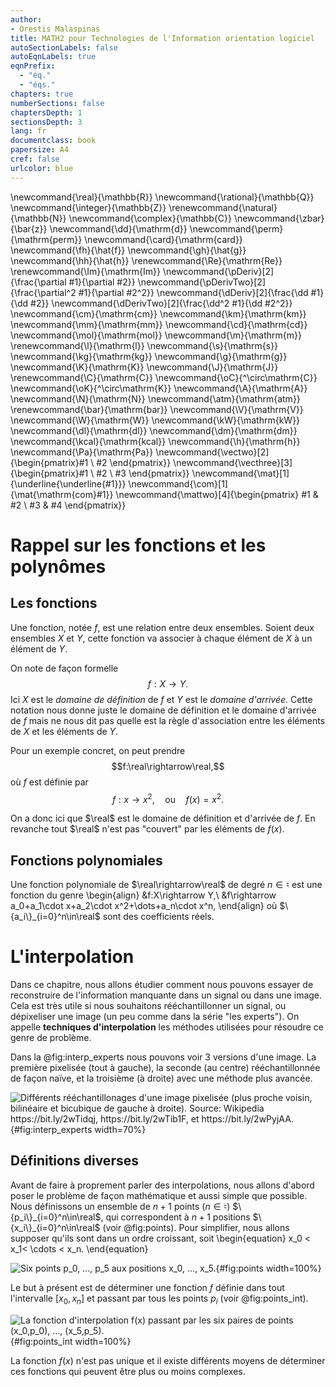 ```yaml
---
author:
- Orestis Malaspinas
title: MATH2 pour Technologies de l'Information orientation logiciel
autoSectionLabels: false
autoEqnLabels: true
eqnPrefix:
  - "éq."
  - "éqs."
chapters: true
numberSections: false
chaptersDepth: 1
sectionsDepth: 3
lang: fr
documentclass: book
papersize: A4
cref: false
urlcolor: blue
---
```

\newcommand{\real}{\mathbb{R}}
\newcommand{\rational}{\mathbb{Q}}
\newcommand{\integer}{\mathbb{Z}}
\renewcommand{\natural}{\mathbb{N}}
\newcommand{\complex}{\mathbb{C}}
\newcommand{\zbar}{\bar{z}}
\newcommand{\dd}{\mathrm{d}}
\newcommand{\perm}{\mathrm{perm}}
\newcommand{\card}{\mathrm{card}}
\newcommand{\fh}{\hat{f}}
\newcommand{\gh}{\hat{g}}
\newcommand{\hh}{\hat{h}}
\renewcommand{\Re}{\mathrm{Re}}
\renewcommand{\Im}{\mathrm{Im}}
\newcommand{\pDeriv}[2]{\frac{\partial #1}{\partial #2}}
\newcommand{\pDerivTwo}[2]{\frac{\partial^2 #1}{\partial #2^2}}
\newcommand{\dDeriv}[2]{\frac{\dd #1}{\dd #2}}
\newcommand{\dDerivTwo}[2]{\frac{\dd^2 #1}{\dd #2^2}}
\newcommand{\cm}{\mathrm{cm}}
\newcommand{\km}{\mathrm{km}}
\newcommand{\mm}{\mathrm{mm}}
\newcommand{\cd}{\mathrm{cd}}
\newcommand{\mol}{\mathrm{mol}}
\newcommand{\m}{\mathrm{m}}
\renewcommand{\l}{\mathrm{l}}
\newcommand{\s}{\mathrm{s}}
\newcommand{\kg}{\mathrm{kg}}
\newcommand{\g}{\mathrm{g}}
\newcommand{\K}{\mathrm{K}}
\newcommand{\J}{\mathrm{J}}
\renewcommand{\C}{\mathrm{C}}
\newcommand{\oC}{^\circ\mathrm{C}}
\newcommand{\oK}{^\circ\mathrm{K}}
\newcommand{\A}{\mathrm{A}}
\newcommand{\N}{\mathrm{N}}
\newcommand{\atm}{\mathrm{atm}}
\renewcommand{\bar}{\mathrm{bar}}
\newcommand{\V}{\mathrm{V}}
\newcommand{\W}{\mathrm{W}}
\newcommand{\kW}{\mathrm{kW}}
\newcommand{\dl}{\mathrm{dl}}
\newcommand{\dm}{\mathrm{dm}}
\newcommand{\kcal}{\mathrm{kcal}}
\newcommand{\h}{\mathrm{h}}
\newcommand{\Pa}{\mathrm{Pa}}
\newcommand{\vectwo}[2]{\begin{pmatrix}#1 \\ #2 \end{pmatrix}}
\newcommand{\vecthree}[3]{\begin{pmatrix}#1 \\ #2 \\ #3 \end{pmatrix}}
\newcommand{\mat}[1]{\underline{\underline{#1}}}
\newcommand{\com}[1]{\mat{\mathrm{com}#1}}
\newcommand{\mattwo}[4]{\begin{pmatrix}
                #1 & #2 \\
                #3 & #4
            \end{pmatrix}}

# Rappel sur les fonctions et les polynômes

## Les fonctions

Une fonction, notée $f$, est une relation entre deux ensembles. Soient deux ensembles $X$ et $Y$, cette fonction va associer à chaque élément de $X$ à un élément de $Y$.

On note de façon formelle
$$f:X\rightarrow Y.$$
Ici $X$ est le *domaine de définition* de $f$ et $Y$ est le *domaine d'arrivée*.
Cette notation nous donne juste le domaine de définition et le domaine d'arrivée de $f$ mais ne nous dit pas quelle est la règle d'association entre les éléments de $X$ et les éléments de $Y$.

Pour un exemple concret, on peut prendre
$$f:\real\rightarrow\real,$$
où $f$ est définie par
$$f:x\rightarrow x^2,\quad \mbox{ou}\quad f(x)=x^2.$$

On a donc ici que $\real$ est le domaine de définition et d'arrivée de $f$. En revanche tout $\real$ n'est pas "couvert" par les éléments de $f(x)$.

## Fonctions polynomiales

Une fonction polynomiale de $\real\rightarrow\real$ de degré $n\in\natural$ est une fonction du genre
\begin{align}
&f:X\rightarrow Y,\\
&f\rightarrow a_0+a_1\cdot x+a_2\cdot x^2+\dots+a_n\cdot x^n,
\end{align}
où $\{a_i\}_{i=0}^n\in\real$ sont des coefficients réels.

# L'interpolation

Dans ce chapitre, nous allons étudier comment nous pouvons essayer de reconstruire de l'information manquante
dans un signal ou dans une image. Cela est très utile si nous souhaitons rééchantillonner un signal,
ou dépixeliser une image (un peu comme dans la série "les experts"). On appelle **techniques d'interpolation**
les méthodes utilisées pour résoudre ce genre de problème.

Dans la @fig:interp_experts nous pouvons voir 3 versions d'une image. La première pixelisée (tout à gauche), 
la seconde (au centre) rééchantillonnée de façon naïve, et la troisième (à droite) 
avec une méthode plus avancée.

![Différents rééchantillonages d'une image pixelisée (plus proche voisin, bilinéaire et bicubique de gauche à droite). Source: Wikipedia
<https://bit.ly/2wTidqj>, <https://bit.ly/2wTib1F>, et <https://bit.ly/2wPyjAA>.](figs/Interpolation-all.png){#fig:interp_experts width=70%}

## Définitions diverses

Avant de faire à proprement parler des interpolations, nous allons d'abord poser le problème de façon 
mathématique et aussi simple que possible. 
Nous définissons un ensemble de $n+1$ points ($n\in\natural$) $\{p_i\}_{i=0}^n\in\real$,
qui correspondent à $n+1$ positions $\{x_i\}_{i=0}^n\in\real$ (voir @fig:points).
Pour simplifier, nous allons supposer qu'ils sont dans un ordre croissant, soit
\begin{equation}
x_0 < x_1< \cdots < x_n.
\end{equation}

![Six points $p_0$, ..., $p_5$ aux positions $x_0$, ..., $x_5$.](figs/points.png){#fig:points width=100%}

Le but à présent est de déterminer une fonction $f$ définie 
dans tout l'intervalle $[x_0,x_n]$ et passant par tous les points $p_i$ (voir @fig:points_int).

![La fonction d'interpolation $f(x)$ passant par les six paires de points $(x_0,p_0)$, ..., $(x_5,p_5)$.](figs/points_int.png){#fig:points_int width=100%}

La fonction $f(x)$ n'est pas unique et il existe différents moyens de déterminer ces fonctions qui peuvent être plus ou moins complexes.
